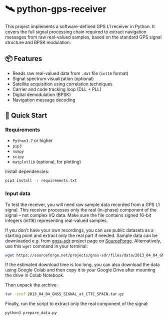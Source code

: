 # 🛰️ python-gps-receiver

This project implements a software-defined GPS L1 receiver in Python. It covers the full signal processing chain required to extract navigation messages from raw real-valued samples, based on the standard GPS signal structure and BPSK modulation.

## 📦 Features
- Reads raw real-valued data from `.dat` file (`int16` format)
- Signal spectrum visualization (optional)
- Satellite acquisition using correlation techniques
- Carrier and code tracking loop (DLL + PLL)
- Digital demodulation (BPSK)
- Navigation message decoding

## 🚀 Quick Start

### Requirements
- `Python3.7` or higher
- `pip3`
- `numpy`
- `scipy`
- `matplotlib` (optional, for plotting)

Install dependencies:
```bash
pip3 install -r requirements.txt
```

### Input data
To test the receiver, you will need raw sample data recorded from a GPS L1 signal. This receiver processes only the real (in-phase) component of the signal – not complex I/Q data. Make sure the file contains signed 16-bit integers (int16) representing real-valued samples.

If you don't have your own recordings, you can use public datasets as a starting point and extract only the real part if needed. Sample data can be downloaded e.g. from [gnss-sdr](https://github.com/gnss-sdr/gnss-sdr) project page on [SourceForge](https://sourceforge.net/projects/gnss-sdr/files/data/). Alternatively, use this `wget` command in your terminal:
```bash
wget https://sourceforge.net/projects/gnss-sdr/files/data/2013_04_04_GNSS_SIGNAL_at_CTTC_SPAIN.tar.gz
```
If the estimated download time is too long, you can also download the data using Google Colab and then copy it to your Google Drive after mounting the drive in Colab Notebook.

Then unpack the archive:
```bash
tar -zxvf 2013_04_04_GNSS_SIGNAL_at_CTTC_SPAIN.tar.gz
```

Finally, run the script to extract only the real component of the signal:
```python
python3 prepare_data.py
```

